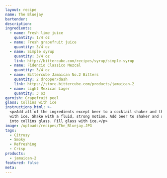 ```yaml
---
layout: recipe
name: The Bluejay
bartender:
description:
ingredients:
  - name: Fresh lime juice
    quantity: 1/4 oz
  - name: Fresh grapefruit juice
    quantity: 3/4 oz
  - name: Simple syrup
    quantity: 3/4 oz
    link: http://bittercube.com/recipes/syrup/simple-syrup
  - name: Fidencio Classico Mezcal
    quantity: 3/4 oz
  - name: Bittercube Jamaican No.2 Bitters
    quantity: 2 dropper/dash
    link: https://store.bittercube.com/products/jamaican-2
  - name: Light Mexican Lager
    quantity: 3 oz
garnish: Grapefruit peel
glass: Collins with ice
instructions_html: >-
  <p>Add all of the ingredients except beer to a cocktail shaker and then fill
  with ice. Shake with a fluid, strong motion. Add beer to shaker and strain
  into collins glass. Fill glass with ice.</p>
image: /uploads/recipes/The_Bluejay.JPG
tags:
  - Citrusy
  - Smoky
  - Refreshing
  - Crisp
products:
  - jamaican-2
featured: false
meta:
---
```



